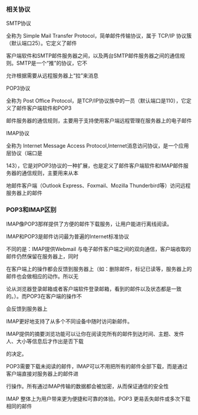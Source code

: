 ### 相关协议

SMTP协议

全称为 Simple Mail Transfer Protocol，简单邮件传输协议，属于 TCP/IP 协议簇（默认端口25）。它定义了邮件

客户端软件和SMTP邮件服务器之间，以及两台SMTP邮件服务器之间的通信规则。SMTP是一个“推”的协议，它不

允许根据需要从远程服务器上“拉”来消息

POP3协议

全称为 Post Office Protocol，是TCP/IP协议族中的一员（默认端口是110），它定义了邮件客户端软件和POP3

邮件服务器的通信规则，主要用于支持使用客户端远程管理在服务器上的电子邮件

IMAP协议

全称为 Internet Message Access Protocol,Internet消息访问协议，是一个应用层协议（端口是

143），它是对POP3协议的一种扩展，也是定义了邮件客户端软件和IMAP邮件服务器的通信规则，主要用来从本

地邮件客户端（Outlook Express、Foxmail、Mozilla Thunderbird等）访问远程服务器上的邮件

### POP3和IMAP区别

IMAP像POP3那样提供了方便的邮件下载服务，让用户能进行离线阅读。

IMAP和POP3是邮件访问最为普遍的Internet标准协议

不同的是：IMAP提供Webmail 与电子邮件客户端之间的双向通信，客户端收取的邮件仍然保留在服务器上，同时

在客户端上的操作都会反馈到服务器上（如：删除邮件，标记已读等，服务器上的邮件也会做相应的动作。所以无

论从浏览器登录邮箱或者客户端软件登录邮箱，看到的邮件以及状态都是一致的。）。而POP3在客户端的操作不

会反馈到服务器上

IMAP更好地支持了从多个不同设备中随时访问新邮件。

IMAP提供的摘要浏览功能可以让你在阅读完所有的邮件到达时间、主题、发件人、大小等信息后才作出是否下载

的决定。

POP3需要下载未阅读的邮件，IMAP可以不用把所有的邮件全部下载，而是通过客户端直接对服务器上的邮件进

行操作。所有通过IMAP传输的数据都会被加密，从而保证通信的安全性

IMAP 整体上为用户带来更为便捷和可靠的体验。POP3 更易丢失邮件或多次下载相同的邮件